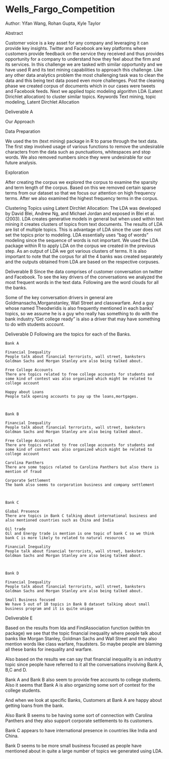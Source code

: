 # Wells_Fargo_Competition
Author: Yifan Wang, Rohan Gupta, Kyle Taylor




Abstract

Customer voice is a key asset for any company and leveraging it can provide key insights. Twitter and Facebook are key platforms where customers provide feedback on the service they received and thus provides opportunity for a company to understand how they feel about the firm and its services. In this challenge we are tasked with similar opportunity and we have used R and its text mining capabilities to approach this challenge. Like any other data analytics problem the most challenging task was to clean the data and this being text data posed even more challenges. Post the cleaning phase we created corpus of documents which in our cases were tweets and Facebook feeds. Next we applied topic modeling algorithm LDA (Latent Dirichlet allocation) to cluster similar topics.
Keywords
Text mining, topic modeling, Latent Dirchlet Allocation


Deliverable A


Our Approach

Data Preparation

We used the tm (text mining) package in R to parse through the text data.  The first step involved usage of various functions to remove the undesirable characters from the data such as punctuations, whitespaces and stop words. We also removed numbers since they were undesirable for our future analysis.


Exploration

After creating the corpus we explored the corpus to examine the sparsity and term length of the corpus. Based on this we removed certain sparse terms from our dataset so that we focus our attention on high frequency terms. After we also examined the highest frequency terms in the corpus.

Clustering Topics using Latent Dirchlet Allocation:
The LDA was developed by David Blei, Andrew Ng, and Michael Jordan and exposed in Blei et al. (2003). LDA creates generative models in general but when used within text mining it creates clusters of topics from text documents. The results of LDA are list of multiple topics. This is advantage of LDA since the user does not set the topics prior to modeling. LDA essentially uses “bag of words” modeling since the sequence of words is not important.
We used the LDA package within R to apply LDA on the corpus we created in the previous step. As an output of LDA we got various clusters of terms.
It is also important to note that the corpus for all the 4 banks was created separately and the outputs obtained from LDA are based on the respective corpuses.

Deliverable B
Since the data comprises of customer conversation on twitter and Facebook. To see the key drivers of the conversations we analyzed the most frequent words in the text data. Following  are the word clouds for all the banks.

Some of the key conversation drivers in general are Goldmansachs,Morganstanley, Wall Street and classwarfare. And a guy whose named Theodwridis is also frequently mentioned in each banks’ topics, so we assume he is a guy who really has something to do with the bank industry.”Get college ready” is also a driver that may have something to do with students account.

Deliverable D
Following are the topics for each of the Banks.

    Bank A

    Financial Inequality
    People talk about financial terrorists, wall street, banksters
    Goldman Sachs and Morgan Stanley are also being talked about.

    Free College Accounts
    There are topics related to free college accounts for students and some kind of contest was also organized which might be related to college account

    Happy about Loans
    People talk opening accounts to pay up the loans,mortgages.



    Bank B

    Financial Inequality
    People talk about financial terrorists, wall street, banksters
    Goldman Sachs and Morgan Stanley are also being talked about.

    Free College Accounts
    There are topics related to free college accounts for students and some kind of contest was also organized which might be related to college account

    Carolina Panthers
    There are some topics related to Carolina Panthers but also there is mention of fraud

    Corporate Settlement
    The bank also seems to corporation business and company settlement



    Bank C

    Global Presence
    There are topics in Bank C talking about international business and also mentioned countries such as China and India

    Oil trade
    Oil and Energy trade is mention is one topic of bank C so we think bank C is more likely to related to natural resources

    Financial Inequality
    People talk about financial terrorists, wall street, banksters
    Goldman Sachs and Morgan Stanley are also being talked about.



    Bank D

    Financial Inequality
    People talk about financial terrorists, wall street, banksters
    Goldman Sachs and Morgan Stanley are also being talked about.

    Small Business focused
    We have 5 out of 10 topics in Bank B dataset talking about small business program and it is quite unique



Deliverable E

Based on the results from lda and FindAssociation function (within tm package) we see that the topic financial inequality where people talk about banks like Morgan Stanley, Goldman Sachs and Wall Street and they also mention words like class warfare, fraudsters. So maybe people are blaming all these banks for inequality and warfare.

Also based on the results we can say that financial inequality is an industry topic since people have referred to it all the conversations involving Bank A, B,C and D.

Bank A and Bank B also seem to provide free accounts to college students. Also it seems that Bank A is also organizing some sort of contest for the college students.

And when we look at specific Banks, Customers at Bank A are happy about getting loans from the bank.

Also Bank B seems to be having some sort of connection with Carolina Panthers and they also support corporate settlements to its customers.

Bank C appears to have international presence in countries like India and China.

Bank D seems to be more small business focused as people have mentioned about in quite a large number of topics we generated using LDA.
